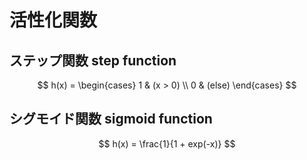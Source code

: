 # 活性化関数

## ステップ関数 step function

$$
h(x) = 
  \begin{cases}
  1 & (x > 0) \\
  0 & (else)
  \end{cases}
$$

## シグモイド関数 sigmoid function

$$
h(x) = \frac{1}{1 + exp(-x)}
$$
